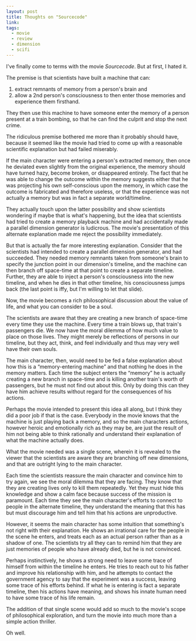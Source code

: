 ```yaml
---
layout: post
title: Thoughts on "Sourcecode"
link: 
tags: 
  - movie
  - review
  - dimension
  - scifi
---
```


I've finally come to terms with the movie *Sourcecode*. But at first, I hated it.

The premise is that scientists have built a machine that can:

1) extract remnants of memory from a person's brain and
2) allow a 2nd person's consciousness to then enter those memories and experience them firsthand.

They then use this machine to have someone enter the memory of a person present at a train bombing, so that he can find the culprit and stop the next crime.

<!-- more -->

The ridiculous premise bothered me more than it probably should have, because it seemed like the movie had tried to come up with a reasonable scientific explanation but had failed miserably.

If the main character were entering a person's extracted memory, then once he deviated even slightly from the original experience, the memory should have turned hazy, become broken, or disappeared entirely. The fact that he was able to change the outcome within the memory suggests either that he was projecting his own self-conscious upon the memory, in which case the outcome is fabricated and therefore useless, or that the experience was not actually a memory but was in fact a separate world/timeline.

They actually touch upon the latter possibility and show scientists wondering if maybe that is what's happening, but the idea that scientists had tried to create a memory playback machine and had accidentally made a parallel dimension generator is ludicrous. The movie's presentation of this alternate explanation made me reject the possibility immediately.

But that is actually the far more interesting explanation. Consider that the scientists had intended to create a parallel dimension generator, and had succeeded. They needed memory remnants taken from someone's brain to specify the junction point in our dimension's timeline, and the machine can then branch off space-time at that point to create a separate timeline. Further, they are able to inject a person's consciousness into the new timeline, and when he dies in that other timeline, his consciousness jumps back (the last point is iffy, but I'm willing to let that slide).

Now, the movie becomes a rich philosophical discussion about the value of life, and what you can consider to be a soul.

The scientists are aware that they are creating a new branch of space-time every time they use the machine. Every time a train blows up, that train's passengers die. We now have the moral dilemma of how much value to place on those lives. They might merely be reflections of persons in our timeline, but they act, think, and feel individually and thus may very well have their own souls.

The main character, then, would need to be fed a false explanation about how this is a “memory-entering machine” and that nothing he does in the memory matters. Each time the subject enters the “memory” he is actually creating a new branch in space-time and is killing another train's worth of passengers, but he must not find out about this. Only by doing this can they have him achieve results without regard for the consequences of his actions.

Perhaps the movie intended to present this idea all along, but I think they did a poor job if that is the case. Everybody in the movie knows that the machine is just playing back a memory, and so the main characters actions, however heroic and emotionally rich as they may be, are just the result of him not being able to think rationally and understand their explanation of what the machine actually does.

What the movie needed was a single scene, wherein it is revealed to the viewer that the scientists are aware they are branching off new dimensions, and that are outright lying to the main character.

Each time the scientists reassure the main character and convince him to try again, we see the moral dilemma that they are facing. They know that they are creating lives only to kill them repeatedly. Yet they must hide this knowledge and show a calm face because success of the mission is paramount. Each time they see the main character's efforts to connect to people in the alternate timeline, they understand the meaning that this has but must discourage him and tell him that his actions are unproductive.

However, it seems the main character has some intuition that something's not right with their explanation. He shows an irrational care for the people in the scene he enters, and treats each as an actual person rather than as a shadow of one. The scientists try all they can to remind him that they are just memories of people who have already died, but he is not convinced.

Perhaps instinctively, he shows a strong need to leave some trace of himself from within the timeline he enters. He tries to reach out to his father and improve his relationship with him, and he attempts to contact the government agency to say that the experiment was a success, leaving some trace of his efforts behind. If what he is entering is fact a separate timeline, then his actions have meaning, and shows his innate human need to have some trace of his life remain.

The addition of that single scene would add so much to the movie's scope of philosophical exploration, and turn the movie into much more than a simple action thriller.

Oh well.